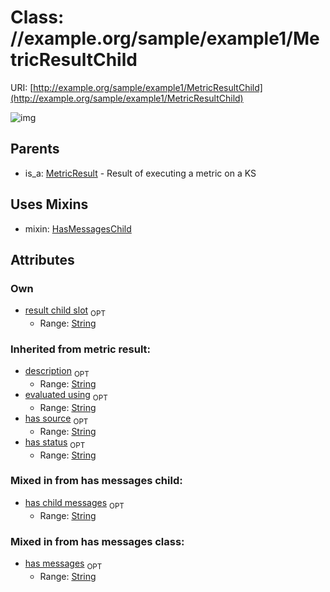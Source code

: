 
# Class: //example.org/sample/example1/MetricResultChild




URI: [http://example.org/sample/example1/MetricResultChild](http://example.org/sample/example1/MetricResultChild)


![img](http://yuml.me/diagram/nofunky;dir:TB/class/[MetricResultChild&#124;result_child_slot:string%20%3F;has_child_messages:string%20%3F;evaluated_using(i):string%20%3F;has_source(i):string%20%3F;has_status(i):string%20%3F;description(i):string%20%3F;has_messages(i):string%20%3F]uses%20-.->[HasMessagesChild],[MetricResult]^-[MetricResultChild],[MetricResult],[HasMessagesChild])

## Parents

 *  is_a: [MetricResult](MetricResult.md) - Result of executing a metric on a KS

## Uses Mixins

 *  mixin: [HasMessagesChild](HasMessagesChild.md)

## Attributes


### Own

 * [result child slot](result_child_slot.md)  <sub>OPT</sub>
     * Range: [String](types/String.md)

### Inherited from metric result:

 * [description](description.md)  <sub>OPT</sub>
     * Range: [String](types/String.md)
 * [evaluated using](evaluated_using.md)  <sub>OPT</sub>
     * Range: [String](types/String.md)
 * [has source](has_source.md)  <sub>OPT</sub>
     * Range: [String](types/String.md)
 * [has status](has_status.md)  <sub>OPT</sub>
     * Range: [String](types/String.md)

### Mixed in from has messages child:

 * [has child messages](has_child_messages.md)  <sub>OPT</sub>
     * Range: [String](types/String.md)

### Mixed in from has messages class:

 * [has messages](has_messages.md)  <sub>OPT</sub>
     * Range: [String](types/String.md)
